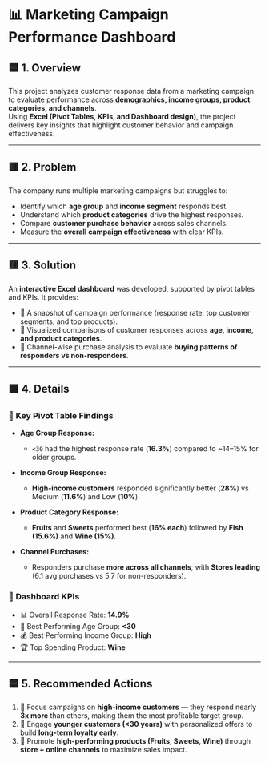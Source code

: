 # 📊 Marketing Campaign Performance Dashboard  

## 🟦 1. Overview  
This project analyzes customer response data from a marketing campaign to evaluate performance across **demographics, income groups, product categories, and channels**.  
Using **Excel (Pivot Tables, KPIs, and Dashboard design)**, the project delivers key insights that highlight customer behavior and campaign effectiveness.  

---

## 🟥 2. Problem  
The company runs multiple marketing campaigns but struggles to:  
- Identify which **age group** and **income segment** responds best.  
- Understand which **product categories** drive the highest responses.  
- Compare **customer purchase behavior** across sales channels.  
- Measure the **overall campaign effectiveness** with clear KPIs.  

---

## 🟨 3. Solution  
An **interactive Excel dashboard** was developed, supported by pivot tables and KPIs. It provides:  
- 📌 A snapshot of campaign performance (response rate, top customer segments, and top products).  
- 📌 Visualized comparisons of customer responses across **age, income, and product categories**.  
- 📌 Channel-wise purchase analysis to evaluate **buying patterns of responders vs non-responders**.  

---

## 🟩 4. Details  

### 🔹 Key Pivot Table Findings  
- **Age Group Response:**  
  - `<30` had the highest response rate (**16.3%**) compared to ~14–15% for older groups.  

- **Income Group Response:**  
  - **High-income customers** responded significantly better (**28%**) vs Medium (**11.6%**) and Low (**10%**).  

- **Product Category Response:**  
  - **Fruits** and **Sweets** performed best (**16% each**) followed by **Fish (15.6%)** and **Wine (15%)**.  

- **Channel Purchases:**  
  - Responders purchase **more across all channels**, with **Stores leading** (6.1 avg purchases vs 5.7 for non-responders).  

### 🔹 Dashboard KPIs  
- 📊 Overall Response Rate: **14.9%**  
- 👥 Best Performing Age Group: **<30**  
- 💰 Best Performing Income Group: **High**  
- 🏆 Top Spending Product: **Wine**  

---

## 🟦 5. Recommended Actions  
1. 🎯 Focus campaigns on **high-income customers** — they respond nearly **3x more** than others, making them the most profitable target group.  
2. 👥 Engage **younger customers (<30 years)** with personalized offers to build **long-term loyalty early**.  
3. 🛒 Promote **high-performing products (Fruits, Sweets, Wine)** through **store + online channels** to maximize sales impact.  
